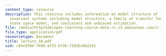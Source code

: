 ```yaml
---
content_type: resource
description: This resource includes information on model structure of linear time
  invariant systems including model structure, a family of transfer function models,
  state space model, and consistent and unbiased estimation.
file: /media/https%3A/open-learning-course-data-rc.s3.amazonaws.com/2-160-identification-estimation-and-learning-spring-2006/c84c039d7698af33b72bf191bc682241_lecture_10.pdf
file_type: application/pdf
resourcetype: Document
title: lecture_10.pdf
uid: c84c039d-7698-af33-b72b-f191bc682241
---
```

